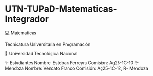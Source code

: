 # UTN-TUPaD-Matematicas-Integrador
💻 Matematicas

Tecnicatura Universitaria en Programación

📍 Universidad Tecnológica Nacional

✨ Estudiantes
Nombre: Esteban Ferreyra
Comision: Ag25-1C-10 R- Mendoza
Nombre: Vencato Franco
Comisión: Ag25-1C-12, R- Mendoza
